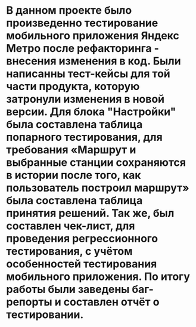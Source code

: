 # В данном проекте было произведенно тестирование мобильного приложения Яндекс Метро после рефакторинга - внесения изменения в код. Были написанны тест-кейсы для той части продукта, которую затронули изменения в новой версии. Для блока "Настройки" была составлена таблица попарного тестирования, для требования «Маршрут и выбранные станции сохраняются в истории после того, как пользователь построил маршрут» была составлена таблица принятия решений. Так же, был составлен чек-лист, для проведения регрессионного тестирования, с учётом особенностей тестирования мобильного приложения. По итогу работы были заведены баг-репорты и составлен отчёт о тестировании.

